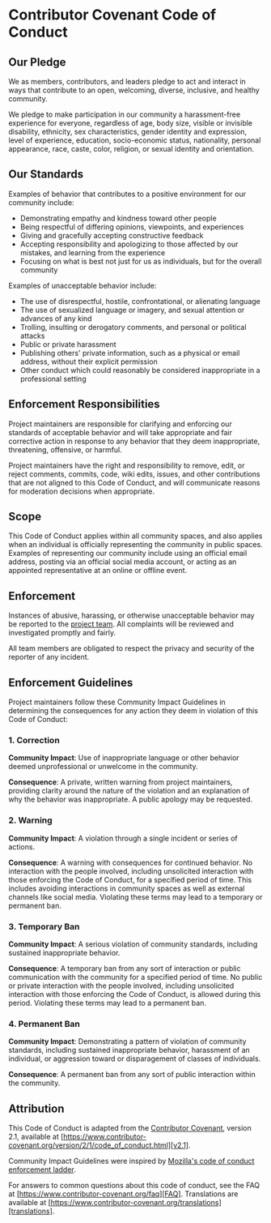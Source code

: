 
# Contributor Covenant Code of Conduct

## Our Pledge

We as members, contributors, and leaders pledge to act and interact in ways
that contribute to an open, welcoming, diverse, inclusive, and healthy
community.

We pledge to make participation in our community a harassment-free experience
for everyone, regardless of age, body size, visible or invisible disability,
ethnicity, sex characteristics, gender identity and expression, level of
experience, education, socio-economic status, nationality, personal
appearance, race, caste, color, religion, or sexual identity and orientation.

## Our Standards

Examples of behavior that contributes to a positive environment for our
community include:

* Demonstrating empathy and kindness toward other people
* Being respectful of differing opinions, viewpoints, and experiences
* Giving and gracefully accepting constructive feedback
* Accepting responsibility and apologizing to those affected by our mistakes,
  and learning from the experience
* Focusing on what is best not just for us as individuals, but for the overall
  community

Examples of unacceptable behavior include:

* The use of disrespectful, hostile, confrontational, or alienating language
* The use of sexualized language or imagery, and sexual attention or advances of
  any kind
* Trolling, insulting or derogatory comments, and personal or political attacks
* Public or private harassment
* Publishing others' private information, such as a physical or email address,
  without their explicit permission
* Other conduct which could reasonably be considered inappropriate in a
  professional setting

## Enforcement Responsibilities

Project maintainers are responsible for clarifying and enforcing our standards
of acceptable behavior and will take appropriate and fair corrective action in
response to any behavior that they deem inappropriate, threatening, offensive,
or harmful.

Project maintainers have the right and responsibility to remove, edit, or
reject comments, commits, code, wiki edits, issues, and other contributions
that are not aligned to this Code of Conduct, and will communicate reasons for
moderation decisions when appropriate.

## Scope

This Code of Conduct applies within all community spaces, and also applies when
an individual is officially representing the community in public spaces.
Examples of representing our community include using an official email address,
posting via an official social media account, or acting as an appointed
representative at an online or offline event.

## Enforcement

Instances of abusive, harassing, or otherwise unacceptable behavior may be
reported to the [project team](https://obophenotype.github.io/uberon/team/).
All complaints will be reviewed and investigated promptly and fairly.

All team members are obligated to respect the privacy and security of the
reporter of any incident.

## Enforcement Guidelines

Project maintainers follow these Community Impact Guidelines in determining
the consequences for any action they deem in violation of this Code of
Conduct:

### 1. Correction

**Community Impact**: Use of inappropriate language or other behavior deemed
unprofessional or unwelcome in the community.

**Consequence**: A private, written warning from project maintainers,
providing clarity around the nature of the violation and an explanation of why
the behavior was inappropriate. A public apology may be requested.

### 2. Warning

**Community Impact**: A violation through a single incident or series of
actions.

**Consequence**: A warning with consequences for continued behavior. No
interaction with the people involved, including unsolicited interaction with
those enforcing the Code of Conduct, for a specified period of time. This
includes avoiding interactions in community spaces as well as external channels
like social media. Violating these terms may lead to a temporary or permanent
ban.

### 3. Temporary Ban

**Community Impact**: A serious violation of community standards, including
sustained inappropriate behavior.

**Consequence**: A temporary ban from any sort of interaction or public
communication with the community for a specified period of time. No public or
private interaction with the people involved, including unsolicited interaction
with those enforcing the Code of Conduct, is allowed during this period.
Violating these terms may lead to a permanent ban.

### 4. Permanent Ban

**Community Impact**: Demonstrating a pattern of violation of community
standards, including sustained inappropriate behavior, harassment of an
individual, or aggression toward or disparagement of classes of individuals.

**Consequence**: A permanent ban from any sort of public interaction within the
community.

## Attribution

This Code of Conduct is adapted from the [Contributor Covenant][homepage],
version 2.1, available at
[https://www.contributor-covenant.org/version/2/1/code_of_conduct.html][v2.1].

Community Impact Guidelines were inspired by
[Mozilla's code of conduct enforcement ladder][Mozilla CoC].

For answers to common questions about this code of conduct, see the FAQ at
[https://www.contributor-covenant.org/faq][FAQ]. Translations are available at
[https://www.contributor-covenant.org/translations][translations].

[homepage]: https://www.contributor-covenant.org
[v2.1]: https://www.contributor-covenant.org/version/2/1/code_of_conduct.html
[Mozilla CoC]: https://github.com/mozilla/diversity
[FAQ]: https://www.contributor-covenant.org/faq
[translations]: https://www.contributor-covenant.org/translations

